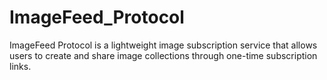 # ImageFeed_Protocol
ImageFeed Protocol is a lightweight image subscription service that allows users to create and share image collections through one-time subscription links.
